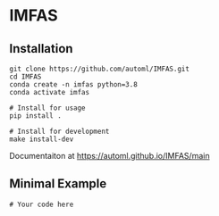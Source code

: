 # IMFAS



## Installation
```
git clone https://github.com/automl/IMFAS.git
cd IMFAS
conda create -n imfas python=3.8
conda activate imfas

# Install for usage
pip install .

# Install for development
make install-dev
```

Documentaiton at https://automl.github.io/IMFAS/main

## Minimal Example

```
# Your code here
```
